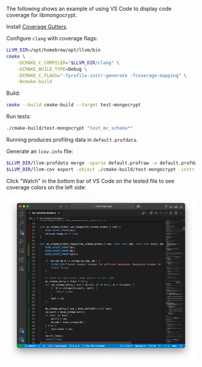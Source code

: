 The following shows an example of using VS Code to display code coverage for libmongocrypt.

Install [Coverage Gutters](https://marketplace.visualstudio.com/items?itemName=ryanluker.vscode-coverage-gutters).

Configure `clang` with coverage flags:

```bash
LLVM_DIR=/opt/homebrew/opt/llvm/bin
cmake \
    -DCMAKE_C_COMPILER="$LLVM_DIR/clang" \
    -DCMAKE_BUILD_TYPE=Debug \
    -DCMAKE_C_FLAGS="-fprofile-instr-generate -fcoverage-mapping" \
    -Bcmake-build
```

Build:
```bash
cmake --build cmake-build --target test-mongocrypt
```

Run tests:
```bash
./cmake-build/test-mongocrypt "test_mc_schema*"
```
Running produces profiling data in `default.profdata`.

Generate an `lcov.info` file:

```bash
$LLVM_DIR/llvm-profdata merge -sparse default.profraw -o default.profdata
$LLVM_DIR/llvm-cov export -object ./cmake-build/test-mongocrypt -instr-profile=default.profdata -format lcov > lcov.info
```

Click "Watch" in the bottom bar of VS Code on the tested file to see coverage colors on the left side:

![coverage](./img/coverage.png)

